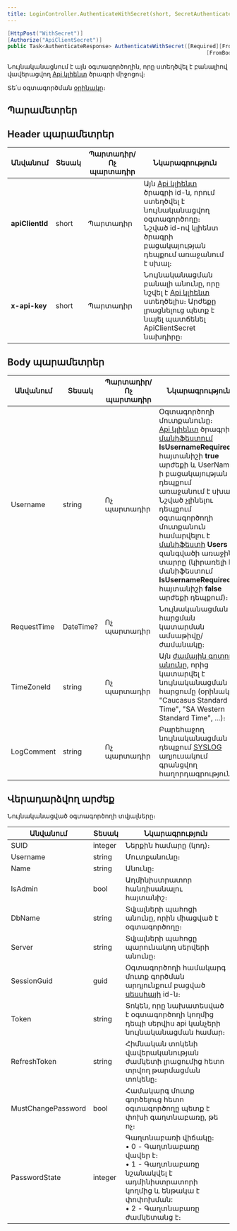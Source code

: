 ```yaml
---
title: LoginController.AuthenticateWithSecret(short, SecretAuthenticateRequest) մեթոդ
---
```


```c#
[HttpPost("WithSecret")]
[Authorize("ApiClientSecret")]
public Task<AuthenticateResponse> AuthenticateWithSecret([Required][FromHeader] short apiClientId,
                                                               [FromBody] SecretAuthenticateRequest request)
```

Նույնականացնում է այն օգտագործողին, որը ստեղծվել է բանալիով վավերացվող [Api կլիենտ](../../web_api_client/api_client.md) ծրագրի միջոցով։

Տե՛ս օգտագործման [օրինակը](https://www.postman.com/asya-01/armsoft/example/33237126-4bbeb85b-c497-4439-8f07-1943d228ba90)։

## Պարամետրեր

## Header պարամետրեր

| Անվանում | Տեսակ | **Պարտադիր/Ոչ պարտադիր** | **Նկարագրություն** |
| --- | --- | --- | --- |
| **apiClientId** | short | Պարտադիր | Այն [Api կլիենտ](../../web_api_client/api_client.md) ծրագրի id-ն, որում ստեղծվել է նույնականացվող օգտագործողը։  <br>Նշված id-ով կլիենտ ծրագրի բացակայության դեպքում առաջանում է սխալ։ |
| **x-api-key** | short | Պարտադիր | Նույնականացման բանալի անունը, որը նշվել է [Api կլիենտ](../../web_api_client/api_client.md) ստեղծելիս։ Արժեքը լրացնելուց պետք է նայել պատճենել ApiClientSecret նախդիրը։ |

## Body պարամետրեր

| Անվանում | Տեսակ | **Պարտադիր/Ոչ պարտադիր** | **Նկարագրություն** |
| --- | --- | --- | --- |
| Username | string | Ոչ պարտադիր | Օգտագործողի մուտքանունը։  <br>[Api կլիենտ](../../web_api_client/api_client.md) ծրագրի [մանիֆեստում](../../web_api_client/api_client.md#մանիֆեստ) **IsUsernameRequired** հայտանիշի **true** արժեքի և UserName-ի բացակայության դեպքում առաջանում է սխալ։  <br>Նշված չլինելու դեպքում օգտագործողի մուտքանուն համարվելու է [մանիֆեստի](../../web_api_client/api_client.md#մանիֆեստ) **Users** զանգվածի առաջին տարրը (կիրառելի է մանիֆեստում **IsUsernameRequired** հայտանիշի **false** արժեքի դեպքում)։ |
| RequestTime | DateTime? | Ոչ պարտադիր | Նույնականացման հարցման կատարման ամսաթիվը/ժամանակը։ |
| TimeZoneId | string | Ոչ պարտադիր | Այն [ժամային գոտու անունը](https://learn.microsoft.com/en-us/windows-hardware/manufacture/desktop/default-time-zones#time-zones), որից կատարվել է նույնականացման հարցումը (օրինակ՝ "Caucasus Standard Time", "SA Western Standard Time", ...)։ |
| LogComment | string | Ոչ պարտադիր | Բարեհաջող նույնականացման դեպքում [SYSLOG](https://armsoft.github.io/as4x-docs/HTM/ProgrGuide/Database/SYSLOG.html) աղյուսակում գրանցվող հաղորդագրությունը։ |

## Վերադարձվող արժեք

Նույնականացված օգտագործողի տվյալները։

| Անվանում | Տեսակ | Նկարագրություն |
| --- | --- | --- |
| SUID | integer | Ներքին համարը (կոդ)։ |
| Username | string | Մուտքանունը։ |
| Name | string | Անունը։ |
| IsAdmin | bool | Ադմինիստրատոր հանդիսանալու հայտանիշ։ |
| DbName | string | Տվյալների պահոցի անունը, որին միացված է օգտագործողը։ |
| Server | string | Տվյալների պահոցը պարունակող սերվերի անունը։ |
| SessionGuid | guid | Օգտագործողի համակարգ մուտք գործման արդյունքում բացված [սեսսիայի](../../server_api/types/SessionInfo.md) id-ն։ |
| Token | string | Տոկեն, որը նախատեսված է օգտագործողի կողմից դեպի սերվիս api կանչերի նույնականացման համար։ |
| RefreshToken | string | Հիմնական տոկենի վավերականության ժամկետի լրացումից հետո տրվող թարմացման տոկենը։ |
| MustChangePassword | bool | Համակարգ մուտք գործելուց հետո օգտագործողը պետք է փոխի գաղտնաբառը, թե ոչ։ |
| PasswordState | integer | Գաղտնաբառի վիճակը։  <br>• 0 - Գաղտնաբառը վավեր է։  <br>• 1 - Գաղտնաբառը նշանակվել է ադմինիստրատորի կողմից և ենթակա է փոփոխման:  <br>• 2 - Գաղտնաբառը ժամկետանց է։ |
